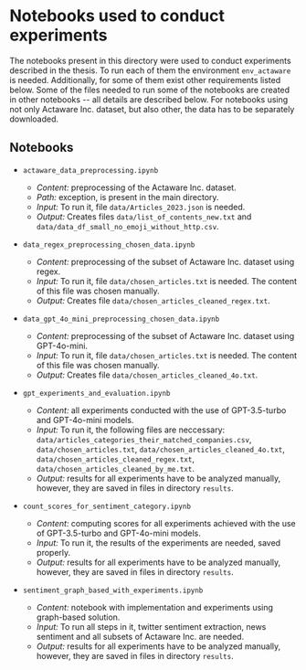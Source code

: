 # Notebooks used to conduct experiments

The notebooks present in this directory were used to conduct experiments described in the thesis. To run each of them the environment `env_actaware` is needed. Additionally, for some of them exist other requirements listed below. Some of the files needed to run some of the notebooks are created in other notebooks -- all details are described below. For notebooks using not only Actaware Inc. dataset, but also other, the data has to be separately downloaded.

## Notebooks
* `actaware_data_preprocessing.ipynb`
    * *Content:* preprocessing of the Actaware Inc. dataset.
    * *Path:* exception, is present in the main directory.
    * *Input:* To run it, file `data/Articles_2023.json` is needed. 
    * *Output:* Creates files `data/list_of_contents_new.txt` and `data/data_df_small_no_emoji_without_http.csv`.

* `data_regex_preprocessing_chosen_data.ipynb`
    * *Content:* preprocessing of the subset of Actaware Inc. dataset using regex.
    * *Input:* To run it, file `data/chosen_articles.txt` is needed. The content of this file was chosen manually.
    * *Output:* Creates file `data/chosen_articles_cleaned_regex.txt`.

* `data_gpt_4o_mini_preprocessing_chosen_data.ipynb`
    * *Content:* preprocessing of the subset of Actaware Inc. dataset using GPT-4o-mini.
    * *Input:* To run it, file `data/chosen_articles.txt` is needed. The content of this file was chosen manually.
    * *Output:* Creates file `data/chosen_articles_cleaned_4o.txt`.

* `gpt_experiments_and_evaluation.ipynb`
    * *Content:* all experiments conducted with the use of GPT-3.5-turbo and GPT-4o-mini models.
    * *Input:* To run it, the following files are neccessary: `data/articles_categories_their_matched_companies.csv`, `data/chosen_articles.txt`, `data/chosen_articles_cleaned_4o.txt`, `data/chosen_articles_cleaned_regex.txt`, `data/chosen_articles_cleaned_by_me.txt`.
    * *Output:* results for all experiments have to be analyzed manually, however, they are saved in files in directory `results`.

* `count_scores_for_sentiment_category.ipynb`
    * *Content:* computing scores for all experiments achieved with the use of GPT-3.5-turbo and GPT-4o-mini models.
    * *Input:* To run it, the results of the experiments are needed, saved properly.
    * *Output:* results for all experiments have to be analyzed manually, however, they are saved in files in directory `results`.

* `sentiment_graph_based_with_experiments.ipynb`
    * *Content:* notebook with implementation and experiments using graph-based solution.
    * *Input:* To run all steps in it, twitter sentiment extraction, news sentiment and all subsets of Actaware Inc. are needed.
    * *Output:* results for all experiments have to be analyzed manually, however, they are saved in files in directory `results`.